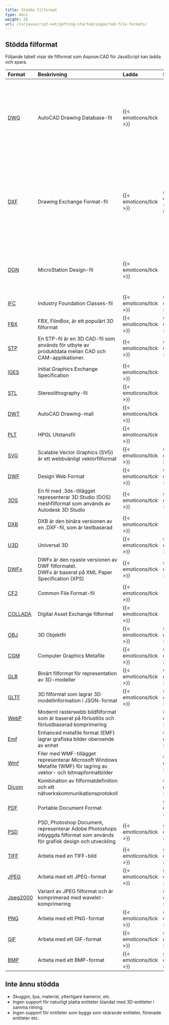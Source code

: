 ```yaml
---
title: Stödda filformat
type: docs
weight: 20
url: /sv/javascript-net/getting-started/supported-file-formats/
---
```


## **Stödda filformat**

Följande tabell visar de filformat som Aspose.CAD för JavaScript kan ladda och spara.

|**Format**|**Beskrivning**|**Ladda**|**Spara**|**Anmärkningar**|
| :- | :- | :- | :- | :- |
|[DWG](https://docs.fileformat.com/cad/dwg/)|AutoCAD Drawing Database-fil|{{< emoticons/tick >}}| |- 3D Solider (Konisk, Sfär, Torus, Cylinder, Låda, Kil)<br />- Trådade modeller.<br />- Grundläggande vy kubpositioner.<br />- 3D Ytor.|
|[DXF](https://docs.fileformat.com/cad/dxf/)|Drawing Exchange Format-fil|{{< emoticons/tick >}}|{{< emoticons/tick >}} (Delvis stöd)|- 3D Solider (Konisk, Sfär, Torus, Cylinder, Låda, Kil)<br />- Trådade modeller.<br />- Grundläggande vy kubpositioner.<br />- 3D Ytor.<br />- Ytor, Nätdformade|
|[DGN](https://docs.fileformat.com/cad/dgn/)|MicroStation Design-fil|{{< emoticons/tick >}}| |- 3D Solider (Konisk, Sfär, Torus, Cylinder, Låda, Kil)<br />- Ytor, Nätdformade|
|[IFC](https://docs.fileformat.com/cad/ifc/)|Industry Foundation Classes-fil|{{< emoticons/tick >}}|{{< emoticons/tick >}}| |
|[FBX](https://docs.fileformat.com/3d/fbx/)|FBX, FilmBox, är ett populärt 3D filformat|{{< emoticons/tick >}}|{{< emoticons/tick >}}| |
|[STP](https://docs.fileformat.com/3d/stp/)|En STP-fil är en 3D CAD-fil som används för utbyte av produktdata mellan CAD och CAM-applikationer.|{{< emoticons/tick >}}|{{< emoticons/tick >}}| |
|[IGES](https://docs.fileformat.com/cad/iges/)|Initial Graphics Exchange Specification|{{< emoticons/tick >}}| | |
|[STL](https://docs.fileformat.com/cad/stl/)|Stereolithography-fil|{{< emoticons/tick >}}| | |
|[DWT](https://docs.fileformat.com/cad/dwt/)|AutoCAD Drawing-mall|{{< emoticons/tick >}}| | |
|[PLT](https://docs.fileformat.com/cad/plt/)|HPGL Utstansfil|{{< emoticons/tick >}}| | |
|[SVG](https://docs.fileformat.com/page-description-language/svg/)|Scalable Vector Graphics (SVG) är ett webbvänligt vektorfilformat|{{< emoticons/tick >}}|{{< emoticons/tick >}}| |
|[DWF](https://docs.fileformat.com/cad/dwf/)|Design Web Format|{{< emoticons/tick >}}|{{< emoticons/tick >}}| |
|[3DS](https://docs.fileformat.com/3d/3ds/)|En fil med .3ds-tillägget representerar 3D Studio (DOS) meshfilformat som används av Autodesk 3D Studio|{{< emoticons/tick >}}|{{< emoticons/tick >}}| |
|[DXB](https://docs.fileformat.com/cad/dxb/)|DXB är den binära versionen av en .DXF-fil, som är textbaserad|{{< emoticons/tick >}}| | |
|[U3D](https://docs.fileformat.com/3d/u3d/)|Universal 3D|{{< emoticons/tick >}}|{{< emoticons/tick >}}|||||
|[DWFx](https://docs.fileformat.com/cad/dwfx/)|DWFx är den nyaste versionen av DWF filformatet. <br />DWFx är baserat på XML Paper Specification (XPS)|{{< emoticons/tick >}}|{{< emoticons/tick >}}| |
|[CF2](https://docs.fileformat.com/cad/cf2/)|Common File Format-fil|{{< emoticons/tick >}}| | |
|[COLLADA](https://docs.fileformat.com/3d/dae/)|Digital Asset Exchange filformat|{{< emoticons/tick >}}| | |
|[OBJ](https://docs.fileformat.com/3d/obj/)|3D Objektfil|{{< emoticons/tick >}}|{{< emoticons/tick >}}| |
|[CGM](https://docs.fileformat.com/page-description-language/cgm/)|Computer Graphics Metafile|{{< emoticons/tick >}}|{{< emoticons/tick >}}| |
|[GLB](https://docs.fileformat.com/3d/glb/)|Binärt filformat för representation av 3D-modeller|{{< emoticons/tick >}}|{{< emoticons/tick >}}| |
|[GLTF](https://docs.fileformat.com/3d/gltf/)|3D filformat som lagrar 3D modellinformation i JSON-format|{{< emoticons/tick >}}|{{< emoticons/tick >}}| |
|[WebP](https://docs.fileformat.com/image/webp/)|Modernt rasterwebb bildfilformat som är baserat på förlustlös och förlustbaserad komprimering||{{< emoticons/tick >}}| |
|[Emf](https://docs.fileformat.com/image/emf/)|Enhanced metafile format (EMF) lagrar grafiska bilder oberoende av enhet||{{< emoticons/tick >}}| |
|[Wmf](https://docs.fileformat.com/image/wmf/)|Filer med WMF-tillägget representerar Microsoft Windows Metafile (WMF) för lagring av vektor- och bitmapformatbilder||{{< emoticons/tick >}}| |
|[Dicom](https://docs.fileformat.com/image/dicom/)|Kombination av filformatdefinition och ett nätverkskommunikationsprotokoll||{{< emoticons/tick >}}| |
|[PDF](https://docs.fileformat.com/pdf/)|Portable Document Format| |{{< emoticons/tick >}}| |
|[PSD](https://docs.fileformat.com/image/psd/)|PSD, Photoshop Document, representerar Adobe Photoshops inbyggda filformat som används för grafisk design och utveckling|{{< emoticons/tick >}}|{{< emoticons/tick >}}| |
|[TIFF](https://docs.fileformat.com/image/tiff/)|Arbeta med en TIFF-bild|{{< emoticons/tick >}}|{{< emoticons/tick >}}| |
|[JPEG](https://docs.fileformat.com/image/jpeg/)|Arbeta med ett JPEG-format|{{< emoticons/tick >}}|{{< emoticons/tick >}}| |
|[Jpeg2000](https://docs.fileformat.com/image/j2c/)|Variant av JPEG filformat och är komprimerad med wavelet-komprimering||{{< emoticons/tick >}}| |
|[PNG](https://docs.fileformat.com/image/png/)|Arbeta med ett PNG-format|{{< emoticons/tick >}}|{{< emoticons/tick >}}| |
|[GIF](https://docs.fileformat.com/image/gif/)|Arbeta med ett GIF-format|{{< emoticons/tick >}}|{{< emoticons/tick >}}| |
|[BMP](https://docs.fileformat.com/image/bmp/)|Arbeta med ett BMP-format|{{< emoticons/tick >}}|{{< emoticons/tick >}}| |

## **Inte ännu stödda**

- Skuggor, ljus, material, ytterligare kameror, etc.
- Ingen support för naturligt platta entiteter blandat med 3D-entiteter i samma ritning.
- Ingen support för entiteter som byggs som skärande entiteter, förenade entiteter etc.
